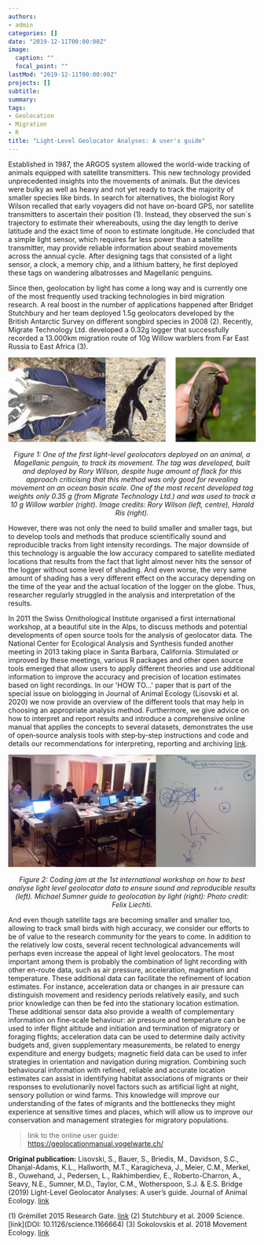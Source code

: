 ```yaml
---
authors:
- admin
categories: []
date: "2019-12-11T00:00:00Z"
image:
  caption: ""
  focal_point: ""
lastMod: "2019-12-11T00:00:00Z"
projects: []
subtitle: 
summary:  
tags:
- Geolocation
- Migration
- R
title: "Light‐Level Geolocator Analyses: A user's guide"
---
```


Established in 1987, the ARGOS system allowed the world-wide tracking of animals equipped with satellite transmitters. This new technology provided unprecedented insights into the movements of animals. But the devices were bulky as well as heavy and not yet ready to track the majority of smaller species like birds. In search for alternatives, the biologist Rory Wilson recalled that early voyagers did not have on-board GPS, nor satellite transmitters to ascertain their position (1). Instead, they observed the sun`s trajectory to estimate their whereabouts, using the day length to derive latitude and the exact time of noon to estimate longitude. He concluded that a simple light sensor, which requires far less power than a satellite transmitter, may provide reliable information about seabird movements across the annual cycle. After designing tags that consisted of a light sensor, a clock, a memory chip, and a lithium battery, he first deployed these tags on wandering albatrosses and Magellanic penguins.

Since then, geolocation by light has come a long way and is currently one of the most frequently used tracking technologies in bird migration research. A real boost in the number of applications happened after Bridget Stutchbury and her team deployed 1.5g geolocators developed by the British Antarctic Survey on different songbird species in 2008 (2). Recently, Migrate Technology Ltd. developed a 0.32g logger that successfully recorded a 13.000km migration route of 10g Willow warblers from Far East Russia to East Africa (3).

![png](./Fig1.png)
<p style="text-align: center; font-style: italic;">Figure 1: One of the first light-level geolocators deployed on an animal, a Magellanic penguin, to track its movement. The tag was developed, built and deployed by Rory Wilson, despite huge amount of flack for this approach criticising that this method was only good for revealing movement on an ocean basin scale. One of the most recent developed tag weights only 0.35 g (from Migrate Technology Ltd.) and was used to track a 10 g Willow warbler (right). Image credits: Rory Wilson (left, centre), Harald Ris (right).</p>

However, there was not only the need to build smaller and smaller tags, but to develop tools and methods that produce scientifically sound and reproducible tracks from light intensity recordings. The major downside of this technology is arguable the low accuracy compared to satellite mediated locations that results from the fact that light almost never hits the sensor of the logger without some level of shading. And even worse, the very same amount of shading has a very different effect on the accuracy depending on the time of the year and the actual location of the logger on the globe. Thus, researcher regularly struggled in the analysis and interpretation of the results.

In 2011 the Swiss Ornithological Institute organised a first international workshop, at a beautiful site in the Alps, to discuss methods and potential developments of open source tools for the analysis of geolocator data. The National Center for Ecological Analysis and Synthesis funded another meeting in 2013 taking place in Santa Barbara, California. Stimulated or improved by these meetings, various R packages and other open source tools emerged that allow users to apply different theories and use additional information to improve the accuracy and precision of location estimates based on light recordings.
In our 'HOW TO...' paper that is part of the special issue on biologging in Journal of Animal Ecology (Lisovski et al. 2020) we now provide an overview of the different tools that may help in choosing an appropriate analysis method. Furthermore, we give advice on how to interpret and report results and introduce a comprehensive online manual that applies the concepts to several datasets, demonstrates the use of open‐source analysis tools with step‐by‐step instructions and code and details our recommendations for interpreting, reporting and archiving [link](https://geolocationmanual.vogelwarte.ch/).

![png](./Fig2.png)
<p style="text-align: center; font-style: italic;">Figure 2: Coding jam at the 1st international workshop on how to best analyse light level geolocator data to ensure sound and reproducible results (left). Michael Sumner guide to geolocation by light (right): Photo credit: Felix Liechti.</p>

And even though satellite tags are becoming smaller and smaller too, allowing to track small birds with high accuracy, we consider our efforts to be of value to the research community for the years to come. In addition to the relatively low costs, several recent technological advancements will perhaps even increase the appeal of light level geolocators. The most important among them is probably the combination of light recording with other en-route data, such as air pressure, acceleration, magnetism and temperature. These additional data can facilitate the refinement of location estimates. For instance, acceleration data or changes in air pressure can distinguish movement and residency periods relatively easily, and such prior knowledge can then be fed into the stationary location estimation. These additional sensor data also provide a wealth of complementary information on fine‐scale behaviour: air pressure and temperature can be used to infer flight altitude and initiation and termination of migratory or foraging flights; acceleration data can be used to determine daily activity budgets and, given supplementary measurements, be related to energy expenditure and energy budgets; magnetic field data can be used to infer strategies in orientation and navigation during migration. Combining such behavioural information with refined, reliable and accurate location estimates can assist in identifying habitat associations of migrants or their responses to evolutionarily novel factors such as artificial light at night, sensory pollution or wind farms. This knowledge will improve our understanding of the fates of migrants and the bottlenecks they might experience at sensitive times and places, which will allow us to improve our conservation and management strategies for migratory populations.

>link to the online user guide: https://geolocationmanual.vogelwarte.ch/

**Original publication:** Lisovski, S., Bauer, S., Briedis, M., Davidson, S.C., Dhanjal-Adams, K.L., Hallworth, M.T., Karagicheva, J., Meier, C.M., Merkel, B., Ouwehand, J., Pedersen, L., Rakhimberdiev, E., Roberto-Charron, A., Seavy, N.E., Sumner, M.D., Taylor, C.M., Wotherspoon, S.J. & E.S. Bridge (2019) Light-Level Geolocator Analyses: A user’s guide. Journal of Animal Ecology. [link](https://besjournals.onlinelibrary.wiley.com/doi/full/10.1111/1365-2656.13036)

(1) Grémillet 2015 Research Gate. [link](https://www.researchgate.net/publication/283091193_Let_there_be_light_-_My_personal_account_of_how_Rory_P_Wilson_invented_seabird_geolocation)
(2) Stutchbury et al. 2009 Science. [link](DOI: 10.1126/science.1166664)
(3) Sokolovskis et al. 2018 Movement Ecology. [link](https://movementecologyjournal.biomedcentral.com/articles/10.1186/s40462-018-0138-0)

